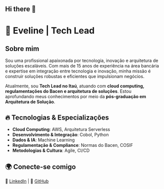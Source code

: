 ## Hi there 👋

<!--
**EvelineMatos/evelinematos** is a ✨ _special_ ✨ repository because its `README.md` (this file) appears on your GitHub profile.

Here are some ideas to get you started:

- 🔭 I’m currently working on ...
- 🌱 I’m currently learning ...
- 👯 I’m looking to collaborate on ...
- 🤔 I’m looking for help with ...
- 💬 Ask me about ...
- 📫 How to reach me: ...
- 😄 Pronouns: ...
- ⚡ Fun fact: ...
-->

# 🚀 Eveline | Tech Lead  

## Sobre mim  
Sou uma profissional apaixonada por tecnologia, inovação e arquitetura de soluções escaláveis. Com mais de 15 anos de experiência na área bancária e expertise em integração entre tecnologia e inovação, minha missão é construir soluções robustas e eficientes que impulsionam negócios.  

Atualmente, sou **Tech Lead no Itaú**, atuando com **cloud computing, regulamentações do Bacen e arquitetura de soluções**. Estou aprofundando meus conhecimentos por meio da **pós-graduação em Arquitetura de Solução**.

## 🔥 Tecnologias & Especializações  
- **Cloud Computing**: AWS, Arquitetura Serverless  
- **Desenvolvimento & Integração**: Cobol, Python
- **Dados & IA**: Machine Learning
- **Regulamentação & Compliance**: Normas do Bacen, COSIF  
- **Metodologias & Cultura**: Agile, CI/CD  


## 🌍 Conecte-se comigo  
📌 [LinkedIn](https://www.linkedin.com/in/eveline-matos-silva-a2a18526/) | 📌 [GitHub](https://github.com/seu-usuario)  

